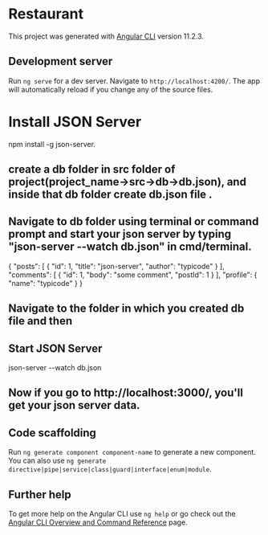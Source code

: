 # Restaurant

This project was generated with [Angular CLI](https://github.com/angular/angular-cli) version 11.2.3.

## Development server

Run `ng serve` for a dev server. Navigate to `http://localhost:4200/`. The app will automatically reload if you change any of the source files.
# Install JSON Server

 npm install -g json-server.
## create a db folder in src folder of project(project_name->src->db->db.json), and inside that db folder create db.json file .
## Navigate to db folder using terminal or command prompt and start your json server by typing "json-server --watch db.json" in cmd/terminal.

{
  "posts": [
    { "id": 1, "title": "json-server", "author": "typicode" }
  ],
  "comments": [
    { "id": 1, "body": "some comment", "postId": 1 }
  ],
  "profile": { "name": "typicode" }
}
## Navigate to the folder in which you created db file and then
## Start JSON Server

json-server --watch db.json
## Now if you go to http://localhost:3000/, you'll get your json server data.



## Code scaffolding

Run `ng generate component component-name` to generate a new component. You can also use `ng generate directive|pipe|service|class|guard|interface|enum|module`.



## Further help

To get more help on the Angular CLI use `ng help` or go check out the [Angular CLI Overview and Command Reference](https://angular.io/cli) page.
